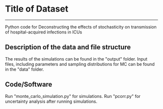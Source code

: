 # Title of Dataset
---

Python code for Deconstructing the effects of stochasticity on transmission of hospital-acquired infections in ICUs


## Description of the data and file structure

The results of the simulations can be found in the "output" folder. Input files, including parameters and sampling distributions for MC can be found in the "data" folder.


## Code/Software

Run "monte_carlo_simulation.py" for simulations. Run "pcorr.py" for uncertainty analysis after running simulations.